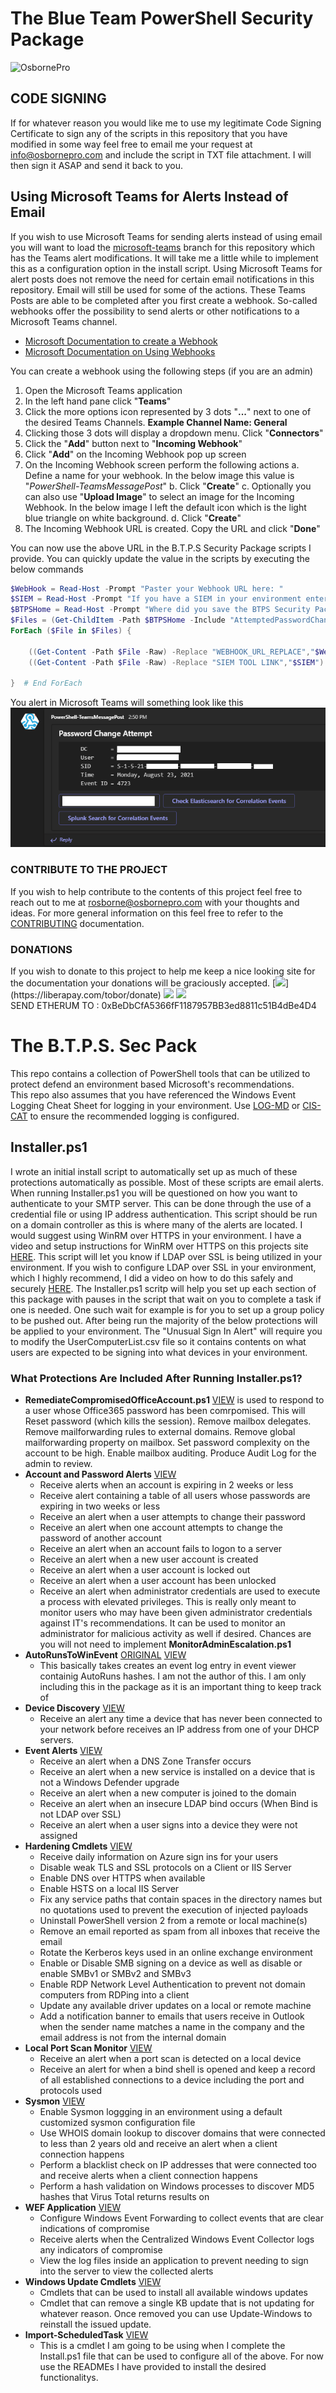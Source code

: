 # The Blue Team PowerShell Security Package

![OsbornePro](https://raw.githubusercontent.com/tobor88/OsbornePro-The-Blue-Team-PowerShell-Security-Package/master/WEF%20Application/WEF/WEF/wwwroot/images/Logo.png)

## CODE SIGNING ##
If for whatever reason you would like me to use my legitimate Code Signing Certificate to sign any of the scripts in this repository that you have modified in some way feel free to email me your request at info@osbornepro.com and include the script in TXT file attachment. I will then sign it ASAP and send it back to you.

## Using Microsoft Teams for Alerts Instead of Email
If you wish to use Microsoft Teams for sending alerts instead of using email you will want to load the [microsoft-teams](https://github.com/OsbornePro/BTPS-SecPack/tree/microsoft-teams) branch for this repository which has the Teams alert modifications. It will take me a little while to implement this as a configuration option in the install script. Using Microsoft Teams for alert posts does not remove the need for certain email notifications in this repository. Email will still be used for some of the actions. These Teams Posts are able to be completed after you first create a webhook. So-called webhooks offer the possibility to send alerts or other notifications to a Microsoft Teams channel. 
- [Microsoft Documentation to create a Webhook](https://docs.microsoft.com/en-us/microsoftteams/platform/webhooks-and-connectors/how-to/add-incoming-webhook)
- [Microsoft Documentation on Using Webhooks](https://docs.microsoft.com/en-us/microsoftteams/platform/webhooks-and-connectors/how-to/connectors-using?tabs=cURL)

You can create a webhook using the following steps (if you are an admin)
1. Open the Microsoft Teams application
2. In the left hand pane click "__Teams__"
3. Click the more options icon represented by 3 dots "__...__" next to one of the desired Teams Channels. __Example Channel Name: General__
4. Clicking those 3 dots will display a dropdown menu. Click "__Connectors__"
5. Click the "__Add__" button next to "__Incoming Webhook__"
6. Click "__Add__" on the Incoming Webhook pop up screen
7. On the Incoming Webhook screen perform the following actions
    a. Define a name for your webhook. In the below image this value is "_PowerShell-TeamsMessagePost_"
    b. Click "__Create__"
    c. Optionally you can also use "__Upload Image__" to select an image for the Incoming Webhook. In the below image I left the default icon which is the light blue triangle on white background.
    d. Click "__Create__"
8. The Incoming Webhook URL is created. Copy the URL and click "__Done__"

You can now use the above URL in the B.T.P.S Security Package scripts I provide. You can quickly update the value in the scripts by executing the below commands
```powershell
$WebHook = Read-Host -Prompt "Paster your Webhook URL here: "
$SIEM = Read-Host -Prompt "If you have a SIEM in your environment enter the link here: "
$BTPSHome = Read-Host -Prompt "Where did you save the BTPS Security Pacakge git repo? EXAMPLE: C:\Users\Administrator\Downloads\BTPS-SecPack-microsoft-teams"
$Files = (Get-ChildItem -Path $BTPSHome -Include "AttemptedPasswordChange.ps1","AttemptedPasswordReset.ps1","Failed.Username.and.Password.ps1","User.Account.Created.ps1 ","User.Account.Locked.ps1","User.Account.Unlocked.ps1","DNSZoneTransferAlert.ps1","NewComputerAlert.ps1","Query-InsecureLDAPBinds.ps1","UnusualUserSignInAlert.ps1","Watch-PortScan.ps1 " -Recurse -ErrorAction SilentlyContinue -Force).FullName
ForEach ($File in $Files) {

    ((Get-Content -Path $File -Raw) -Replace "WEBHOOK_URL_REPLACE","$WebHook") | Set-Content -Path $File -Force
    ((Get-Content -Path $File -Raw) -Replace "SIEM TOOL LINK","$SIEM") | Set-Content -Path $File -Force

}  # End ForEach
```

You alert in Microsoft Teams will something look like this
![](https://raw.githubusercontent.com/OsbornePro/BTPS-SecPack/master/docs/img/TeamsPostAlert.png)

### CONTRIBUTE TO THE PROJECT
If you wish to help contribute to the contents of this project feel free to reach out to me at rosborne@osbornepro.com with your thoughts and ideas. For more general information on this feel free to refer to the [CONTRIBUTING](https://github.com/tobor88/BTPS-SecPack/blob/master/CONTRIBUTING.md) documentation.

### DONATIONS
If you wish to donate to this project to help me keep a nice looking site for the documentation your donations will be graciously accepted.
[![](https://img.shields.io/badge/LiberaPay-BTPSSecPack-yellow")](https://liberapay.com/tobor/donate)
[![](https://img.shields.io/badge/PayPal-BTPSSecPack-blue)](https://www.paypal.com/cgi-bin/webscr?cmd=_donations&business=AGKU5LWZA67XC&currency_code=USD&source=url)
[![](https://img.shields.io/badge/Etherum-BTPSSecPack-purple)](https://www.coinbase.com) <br>
SEND ETHERUM TO : 0xBeDbCfA5366fF1187957BB3ed8811c51B4dBe4D4 <br>

# The B.T.P.S. Sec Pack
This repo contains a collection of PowerShell tools that can be utilized to protect defend an environment based Microsoft's recommendations.
<br>
This repo also assumes that you have referenced the Windows Event Logging Cheat Sheet for logging in your environment. Use [LOG-MD](https://www.imfsecurity.com/free) or [CIS-CAT](https://learn.cisecurity.org/benchmarks#:~:text=CIS%20Benchmarks%20are%20the%20only%20consensus-based%2C%20best-practice%20security,and%20accepted%20by%20government%2C%20business%2C%20industry%2C%20and%20academia) to ensure the recommended logging is configured.

## Installer.ps1
I wrote an initial install script to automatically set up as much of these protections automatically as possible. Most of these scripts are email alerts. When running Installer.ps1 you will be questioned on how you want to authenticate to your SMTP server. This can be done through the use of a credential file or using IP address authentication. This script should be run on a domain controller as this is where many of the alerts are located. I would suggest using WinRM over HTTPS in your environment. I have a video and setup instructions for WinRM over HTTPS on this projects site [HERE](https://btps-secpack.com/winrm-over-https). This script will let you know if LDAP over SSL is being utilized in your environment. If you wish to configure LDAP over SSL in your environment, which I highly recommend, I did a video on how to do this safely and securely [HERE](https://youtu.be/8rlk2xDkgLw). The Installer.ps1 scritp will help you set up each section of this package with pauses in the script that wait on you to complete a task if one is needed. One such wait for example is for you to set up a group policy to be pushed out. After being run the majority of the below protections will be applied to your environment. The "Unusual Sign In Alert" will require you to modify the UserComputerList.csv file so it contains contents on what users are expected to be signing into what devices in your environment.

### What Protections Are Included After Running Installer.ps1?
- __RemediateCompromisedOfficeAccount.ps1__ [VIEW](https://github.com/tobor88/BTPS-SecPack/blob/master/RemediateCompromisedOfficeAccount.ps1) is used to respond to a user whose Office365 password has been comrpomised. This will Reset password (which kills the session). Remove mailbox delegates. Remove mailforwarding rules to external domains. Remove global mailforwarding property on mailbox. Set password complexity on the account to be high. Enable mailbox auditing. Produce Audit Log for the admin to review.
- __Account and Password Alerts__ [VIEW](https://github.com/tobor88/BTPS-SecPack/tree/master/Account%20and%20Password%20Alerts)
    - Receive alerts when an account is expiring in 2 weeks or less
    - Receive alert containing a table of all users whose passwords are expiring in two weeks or less
    - Receive an alert when a user attempts to change their password
    - Receive an alert when one account attempts to change the password of another account
    - Receive an alert when an account fails to logon to a server
    - Receive an alert when a new user account is created
    - Receive an alert when a user account is locked out
    - Receive an alert when a user account has been unlocked
    - Receive an alert when administrator credentials are used to execute a process with elevated privileges. This is really only meant to monitor users who may have been given administrator credentials against IT's recommendations. It can be used to monitor an administrator for malicious activity as well if desired. Chances are you will not need to implement __MonitorAdminEscalation.ps1__
- __AutoRunsToWinEvent__ [ORIGINAL](https://github.com/palantir/windows-event-forwarding/tree/master/AutorunsToWinEventLog) [VIEW](https://github.com/tobor88/BTPS-SecPack/tree/master/AutoRunsToWinEvent)
    - This basically takes creates an event log entry in event viewer containig AutoRuns hashes. I am not the author of this. I am only including this in the package as it is an important thing to keep track of
- __Device Discovery__ [VIEW](https://github.com/tobor88/BTPS-SecPack/tree/master/Device%20Discovery)
    - Receive an alert any time a device that has never been connected to your network before receives an IP address from one of your DHCP servers.
- __Event Alerts__ [VIEW](https://github.com/tobor88/BTPS-SecPack/tree/master/Event%20Alerts)
    - Receive an alert when a DNS Zone Transfer occurs
    - Receive an alert when a new service is installed on a device that is not a Windows Defender upgrade
    - Receive an alert when a new computer is joined to the domain
    - Receive an alert when an insecure LDAP bind occurs (When Bind is not LDAP over SSL)
    - Receive an alert when a user signs into a device they were not assigned
- __Hardening Cmdlets__ [VIEW](https://github.com/tobor88/BTPS-SecPack/tree/master/Hardening%20Cmdlets)
    - Receive daily information on Azure sign ins for your users
    - Disable weak TLS and SSL protocols on a Client or IIS Server
    - Enable DNS over HTTPS when available
    - Enable HSTS on a local IIS Server
    - Fix any service paths that contain spaces in the directory names but no quotations used to prevent the execution of injected payloads
    - Uninstall PowerShell version 2 from a remote or local machine(s)
    - Remove an email reported as spam from all inboxes that receive the email
    - Rotate the Kerberos keys used in an online exchange environment
    - Enable or Disable SMB signing on a device as well as disable or enable SMBv1 or SMBv2 and SMBv3
    - Enable RDP Network Level Authentication to prevent not domain computers from RDPing into a client
    - Update any available driver updates on a local or remote machine
    - Add a notification banner to emails that users receive in Outlook when the sender name matches a name in the company and the email address is not from the internal domain
- __Local Port Scan Monitor__ [VIEW](https://github.com/tobor88/BTPS-SecPack/tree/master/Local%20Port%20Scan%20Monitor)
    - Receive an alert when a port scan is detected on a local device
    - Receive an alert for when a bind shell is opened and keep a record of all established connections to a device including the port and protocols used
- __Sysmon__ [VIEW](https://github.com/tobor88/BTPS-SecPack/tree/master/Sysmon)
    - Enable Sysmon loggging in an environment using a default customized sysmon configuration file
    - Use WHOIS domain lookup to discover domains that were connected to less than 2 years old and receive an alert when a client connection happens
    - Perform a blacklist check on IP addresses that were connected too and receive alerts when a client connection happens
    - Perform a hash validation on Windows processes to discover MD5 hashes that Virus Total returns results on
- __WEF Application__ [VIEW](https://github.com/tobor88/BTPS-SecPack/tree/master/WEF%20Application)
    - Configure Windows Event Forwarding to collect events that are clear indications of compromise
    - Receive alerts when the Centralized Windows Event Collector logs any indicators of compromise
    - View the log files inside an application to prevent needing to sign into the server to view the collected alerts
- __Windows Update Cmdlets__ [VIEW](https://github.com/tobor88/BTPS-SecPack/tree/master/Windows%20Update%20Cmdlets)
    - Cmdlets that can be used to install all available windows updates
    - Cmdlet that can remove a single KB update that is not updating for whatever reason. Once removed you can use Update-Windows to reinstall the issued update.
- __Import-ScheduledTask__ [VIEW](https://github.com/tobor88/BTPS-SecPack/blob/master/Import-ScheduledTask.ps1)
    - This is a cmdlet I am going to be using when I complete the Install.ps1 file that can be used to configure all of the above. For now use the READMEs I have provided to install the desired functionalitys.
